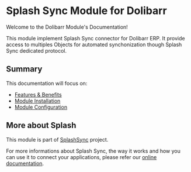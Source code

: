 # Splash Sync Module for Dolibarr

Welcome to the Dolibarr Module's Documentation!

This module implement Splash Sync connector for Dolibarr ERP. It provide access to multiples Objects for automated synchonization though Splash Sync dedicated protocol.

## Summary 

This documentation will focus on:

* [Features & Benefits](https://splashsync.github.io/Dolibarr/features)
* [Module Installation](https://splashsync.github.io/Dolibarr/installation)
* [Module Configuration](https://splashsync.github.io/Dolibarr/configuration)

## More about Splash
This module is part of [SplashSync](http://www.splashsync.com) project. 

For more informations about Splash Sync, the way it works and how you can use it to connect your applications, please refer our [online documentation](http://www.splashsync.com).
